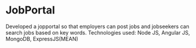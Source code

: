 # JobPortal

Developed a jopportal so that employers can post jobs and jobseekers can search jobs based on key words.
Technologies used: Node JS, Angular JS, MongoDB, ExpressJS(MEAN)